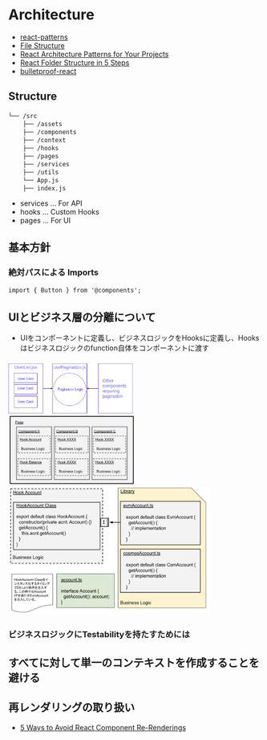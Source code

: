# Architecture
- [react-patterns](https://github.com/topics/react-patterns)
- [File Structure](https://reactjs.org/docs/faq-structure.html)
- [React Architecture Patterns for Your Projects](https://blog.openreplay.com/react-architecture-patterns-for-your-projects)
- [React Folder Structure in 5 Steps](https://www.robinwieruch.de/react-folder-structure/)
- [bulletproof-react](https://github.com/alan2207/bulletproof-react)

## Structure
```
└── /src
    ├── /assets
    ├── /components
    ├── /context
    ├── /hooks
    ├── /pages
    ├── /services
    ├── /utils
    └── App.js
    ├── index.js
```
- services ... For API
- hooks ... Custom Hooks
- pages ... For UI


## 基本方針
### 絶対パスによる Imports
```
import { Button } from '@components';
```

## UIとビジネス層の分離について
- UIをコンポーネントに定義し、ビジネスロジックをHooksに定義し、Hooksはビジネスロジックのfunction自体をコンポーネントに渡す

<img src="https://raw.githubusercontent.com/hiromaily/documents/main/images/react-ui-business.webp"  width="50%" height="50%">
<img src="https://raw.githubusercontent.com/hiromaily/documents/main/images/react-ui-business2.png"  width="50%" height="50%">
<img src="https://raw.githubusercontent.com/hiromaily/documents/main/images/react-ui-business3.png"  width="80%" height="80%">


### ビジネスロジックにTestabilityを持たすためには


## すべてに対して単一のコンテキストを作成することを避ける

## 再レンダリングの取り扱い
- [5 Ways to Avoid React Component Re-Renderings](https://blog.bitsrc.io/5-ways-to-avoid-react-component-re-renderings-90241e775b8c)

